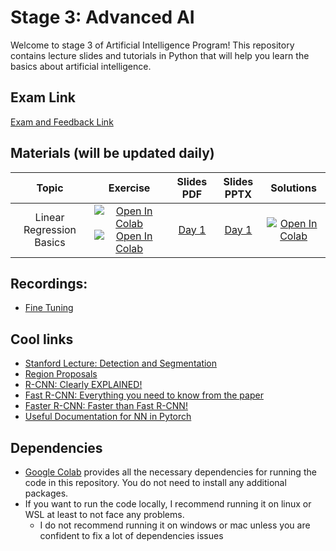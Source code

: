 # Stage 3: Advanced AI

Welcome to stage 3 of Artificial Intelligence Program! This repository contains lecture slides and tutorials in Python
that will help you learn the basics about artificial intelligence.

## Exam Link

[Exam and Feedback Link](https://naeemullah-khan.github.io/KAAAI24B2/)

## Materials (will be updated daily)

|          Topic           |                                                                                                                                                              Exercise                                                                                                                                                               |          Slides PDF           |          Slides PPTX           |                                                                                   Solutions                                                                                   
|:------------------------:|:----------------------------------------------------------------------------------------------------------------------------------------------------------------------------------------------------------------------------------------------------------------------------------------------------------------------------------------:|:-----------------------------:|:------------------------------:|:----------------------------------------------------------------------------------------------------------------------------------------------------------------------------------------:
| Linear Regression Basics | [![Open In Colab](https://colab.research.google.com/assets/colab-badge.svg)](https://colab.research.google.com/drive/1Dyrj86y3ENO2xxS0YMo5oqtzenl20DXO)  [![Open In Colab](https://colab.research.google.com/assets/colab-badge.svg)](https://colab.research.google.com/drive/1DxgGmHlY0h1Vj4S34kUxuylbJZpiX_r-) | [Day 1](./Lectures/Day-1.pdf) | [Day 1](./Lectures/Day-1.pptx) | [![Open In Colab](https://colab.research.google.com/assets/colab-badge.svg)](https://drive.google.com/file/d/1eUcW2BpZ68NpxvytWgVv2xKEDGPpYPkM/view?usp=sharing) 

## Recordings:

- [Fine Tuning](https://lyraedigital-my.sharepoint.com/:v:/g/personal/ali_mohammad_ga-universe_com/Ea9iWYK8vJ5GlDuA7R4cuJ0BAJ8m4Wak7zfl9jO4U254eQ?e=RrJqm4)

## Cool links

- [Stanford Lecture: Detection and Segmentation](https://www.youtube.com/watch?v=nDPWywWRIRo)
- [Region Proposals](https://www.youtube.com/watch?v=6ykvU9WuIws)
- [R-CNN: Clearly EXPLAINED!](https://www.youtube.com/watch?v=nJzQDpppFj0)
- [Fast R-CNN: Everything you need to know from the paper](https://youtu.be/5gAq6BZ87aA)
- [Faster R-CNN: Faster than Fast R-CNN!](https://www.youtube.com/watch?v=auHkGHM-x_M)
- [Useful Documentation for NN in Pytorch](https://pytorch.org/tutorials/beginner/basics/buildmodel_tutorial.html)

## Dependencies

- [Google Colab](https://colab.research.google.com) provides all the necessary dependencies for running the code in this
  repository. You do not need to install any additional packages.
- If you want to run the code locally, I recommend running it on linux or WSL at least to not face any problems.
    - I do not recommend running it on windows or mac unless you are confident to fix a lot of dependencies issues





